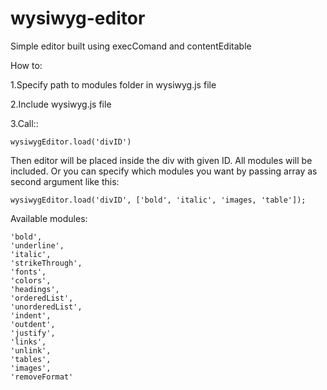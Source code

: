 # wysiwyg-editor
Simple editor built using execComand and contentEditable 

How to:


1.Specify path to modules folder in wysiwyg.js file


2.Include wysiwyg.js file


3.Call::
```
wysiwygEditor.load('divID')
```
Then editor will be placed inside the div with given ID. All modules will be included. Or you can specify which modules you want by passing array as second argument like this:
```
wysiwygEditor.load('divID', ['bold', 'italic', 'images, 'table']);
```

Available modules: 
```
'bold',
'underline',
'italic',
'strikeThrough',
'fonts',
'colors',
'headings',
'orderedList',
'unorderedList',
'indent',
'outdent',
'justify',
'links',
'unlink',
'tables',
'images',
'removeFormat'
```
